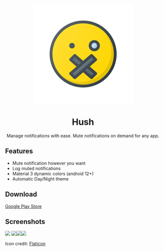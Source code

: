 <p align="center">
	       <img src="https://github.com/Esarve/Hush/blob/master/app/src/main/res/mipmap-xxhdpi/ic_launcher_foreground.png?raw=true">
</p>
<h1 align="center">
          Hush
</h1>

<p align="center">
         Manage notifications with ease. Mute notifications on demand for any app.
</p>

## Features

- Mute notification however you want
- Log muted notifications
- Material 3 dynamic colors (android 12+)
- Automatic Day/Night theme

## Download

<a href="https://play.google.com/store/apps/details?id=dev.souravdas.hush"> Google Play Store </a>

## Screenshots

<img src="https://i.imgur.com/vqMJYUL.jpg" width=240/> <img src="https://i.imgur.com/WSdoLjJ.jpg" width=240/><img src="https://i.imgur.com/PuTTyXw.jpg" width=240/><img src="https://i.imgur.com/yZcW4zM.jpg" width=240/>

Icon credit: <a href="https://www.flaticon.com" title="water icons">Flaticon</a>

